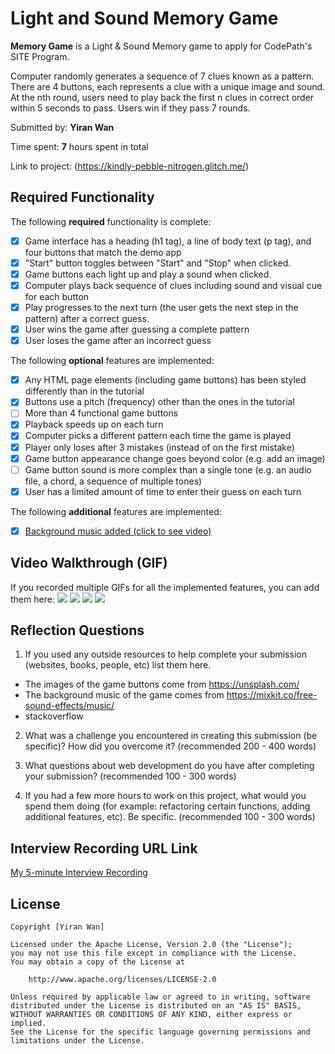 # Light and Sound Memory Game

**Memory Game** is a Light & Sound Memory game to apply for CodePath's SITE Program. 

Computer randomly generates a sequence of 7 clues known as a pattern. There are 4 buttons, each represents a clue with a unique image and sound. At the nth round, users need to play back the first n clues in correct order within 5 seconds to pass. Users win if they pass 7 rounds. 

Submitted by: **Yiran Wan**

Time spent: **7** hours spent in total

Link to project: (https://kindly-pebble-nitrogen.glitch.me/)

## Required Functionality

The following **required** functionality is complete:

* [x] Game interface has a heading (h1 tag), a line of body text (p tag), and four buttons that match the demo app
* [x] "Start" button toggles between "Start" and "Stop" when clicked. 
* [x] Game buttons each light up and play a sound when clicked. 
* [x] Computer plays back sequence of clues including sound and visual cue for each button
* [x] Play progresses to the next turn (the user gets the next step in the pattern) after a correct guess. 
* [x] User wins the game after guessing a complete pattern
* [x] User loses the game after an incorrect guess

The following **optional** features are implemented:

* [x] Any HTML page elements (including game buttons) has been styled differently than in the tutorial
* [x] Buttons use a pitch (frequency) other than the ones in the tutorial
* [ ] More than 4 functional game buttons
* [x] Playback speeds up on each turn
* [x] Computer picks a different pattern each time the game is played
* [x] Player only loses after 3 mistakes (instead of on the first mistake)
* [x] Game button appearance change goes beyond color (e.g. add an image)
* [ ] Game button sound is more complex than a single tone (e.g. an audio file, a chord, a sequence of multiple tones)
* [x] User has a limited amount of time to enter their guess on each turn

The following **additional** features are implemented:

- [x] [Background music added (click to see video)](https://user-images.githubusercontent.com/72692392/161478682-2d7180d0-5f1e-4493-97de-aebddd829dbd.mp4)


## Video Walkthrough (GIF)

If you recorded multiple GIFs for all the implemented features, you can add them here:
![](gif1-link-here)
![](gif2-link-here)
![](gif3-link-here)
![](gif4-link-here)

## Reflection Questions
1. If you used any outside resources to help complete your submission (websites, books, people, etc) list them here. 
- The images of the game buttons come from https://unsplash.com/
- The background music of the game comes from https://mixkit.co/free-sound-effects/music/
- stackoverflow

2. What was a challenge you encountered in creating this submission (be specific)? How did you overcome it? (recommended 200 - 400 words) 


3. What questions about web development do you have after completing your submission? (recommended 100 - 300 words) 


4. If you had a few more hours to work on this project, what would you spend them doing (for example: refactoring certain functions, adding additional features, etc). Be specific. (recommended 100 - 300 words) 




## Interview Recording URL Link

[My 5-minute Interview Recording](your-link-here)


## License

    Copyright [Yiran Wan]

    Licensed under the Apache License, Version 2.0 (the "License");
    you may not use this file except in compliance with the License.
    You may obtain a copy of the License at

        http://www.apache.org/licenses/LICENSE-2.0

    Unless required by applicable law or agreed to in writing, software
    distributed under the License is distributed on an "AS IS" BASIS,
    WITHOUT WARRANTIES OR CONDITIONS OF ANY KIND, either express or implied.
    See the License for the specific language governing permissions and
    limitations under the License.
